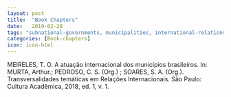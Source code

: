 ```yaml
---
layout: post
title:  "Book Chapters"
date:   2019-02-28
tags: "subnational-governments, municipalities, international-relations"
categories: [Book-chapters]
icon: icon-html
---
```


MEIRELES, T. O. A atuação internacional dos municípios brasileiros. In: MURTA, Arthur.; PEDROSO, C. S. (Org.) ; SOARES, S. A. (Org.). Transversalidades temáticas em Relações Internacionais. São Paulo: Cultura Acadêmica, 2018, ed. 1, v. 1.

